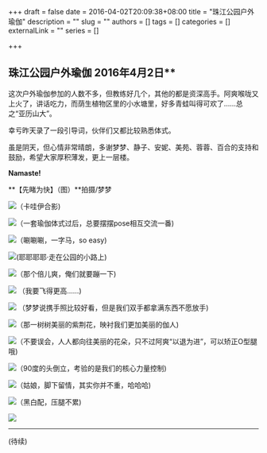 +++
draft = false
date = 2016-04-02T20:09:38+08:00
title = "珠江公园户外瑜伽"
description = ""
slug = ""
authors = []
tags = []
categories = []
externalLink = ""
series = []

+++


## 珠江公园户外瑜伽 2016年4月2日**

这次户外瑜伽参加的人数不多，但教练好几个，其他的都是资深高手。阿爽喉咙又上火了，讲话吃力，而荫生植物区里的小水塘里，好多青蛙叫得可欢了……总之“亚历山大”。

幸亏昨天录了一段引导词，伙伴们又都比较熟悉体式。

虽是阴天，但心情非常晴朗，多谢梦梦、静子、安妮、美苑、蓉蓉、百合的支持和鼓励，希望大家厚积薄发，更上一层楼。

**Namaste!**

**【先睹为快】（图）**拍摄/梦梦

![](https://oss.metamind.eu.org/2957e0714e20c22921ac4.jpg.jpeg)（卡哇伊合影)

![](https://img.omoe.eu.org/file/07c1b2ceeb5ee75b8ef08.jpg)（一套瑜伽体式过后，总要摆摆pose相互交流一番)

![](https://oss.metamind.eu.org/d2fb0622ed20846fd346c.jpg.jpeg)（唰唰唰，一字马，so easy)

![](https://oss.metamind.eu.org/a8417be71c8ee6c01294d.jpg.jpeg)(耶耶耶耶·走在公园的小路上)

![](https://oss.metamind.eu.org/262f9be82b3b4c6f017f7.jpg.jpeg)（那个倍儿爽，俺们就要蹦一下)

![](https://oss.metamind.eu.org/ddc368f54685fc66424b5.jpg.jpeg) （我要飞得更高……)

![](https://oss.metamind.eu.org/da452b2146db5b467bb33.jpg.jpeg) （梦梦说携手照比较好看，但是我们双手都拿满东西不愿放手)

![](https://oss.metamind.eu.org/9d3875fac9948ad74322d.jpg.jpeg)（那一树树美丽的紫荆花，映衬我们更加美丽的伽人)

![](https://oss.metamind.eu.org/56bc36e302c78e56aa550.jpg.jpeg)（不要误会，人人都向往美丽的花朵，只不过阿爽“以退为进”，可以矫正O型腿哦)

![](https://oss.metamind.eu.org/d2f194c0d771f80139508.jpg.jpeg)（90度的头倒立，考验的是我们的核心力量控制)

![](https://oss.metamind.eu.org/e8987ba23e5de9ddf6489.jpg.jpeg)（姑娘，脚下留情，其实你并不重，哈哈哈)

![](https://img.omoe.eu.org/file/38ba7a9345885d7d2f669.jpg)（黑白配，压腿不累)

![](https://oss.metamind.eu.org/e58adcf4e602733f8b362.jpg.jpeg)

---

(待续)

